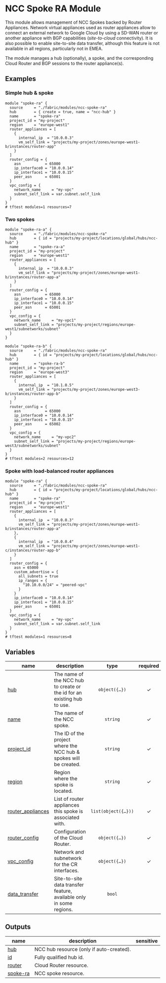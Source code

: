 # NCC Spoke RA Module

This module allows management of NCC Spokes backed by Router Appliances. Network virtual appliances used as router appliances allow to connect an external network to Google Cloud by using a SD-WAN router or another appliance with BGP capabilities (_site-to-cloud_ connectivity). It is also possible to enable site-to-site data transfer, although this feature is not available in all regions, particularly not in EMEA.

The module manages a hub (optionally), a spoke, and the corresponding Cloud Router and BGP sessions to the router appliance(s).

## Examples

### Simple hub & spoke

```hcl
module "spoke-ra" {
  source     = "./fabric/modules/ncc-spoke-ra"
  hub        = { create = true, name = "ncc-hub" }
  name       = "spoke-ra"
  project_id = "my-project"
  region     = "europe-west1"
  router_appliances = [
    {
      internal_ip  = "10.0.0.3"
      vm_self_link = "projects/my-project/zones/europe-west1-b/instances/router-app"
    }
  ]
  router_config = {
    asn           = 65000
    ip_interface0 = "10.0.0.14"
    ip_interface1 = "10.0.0.15"
    peer_asn      = 65001
  }
  vpc_config = {
    network_name     = "my-vpc"
    subnet_self_link = var.subnet.self_link
  }
}
# tftest modules=1 resources=7
```

### Two spokes

```hcl
module "spoke-ra-a" {
  source     = "./fabric/modules/ncc-spoke-ra"
  hub        = { id = "projects/my-project/locations/global/hubs/ncc-hub" }
  name       = "spoke-ra-a"
  project_id = "my-project"
  region     = "europe-west1"
  router_appliances = [
    {
      internal_ip  = "10.0.0.3"
      vm_self_link = "projects/my-project/zones/europe-west1-b/instances/router-app-a"
    }
  ]
  router_config = {
    asn           = 65000
    ip_interface0 = "10.0.0.14"
    ip_interface1 = "10.0.0.15"
    peer_asn      = 65001
  }
  vpc_config = {
    network_name     = "my-vpc1"
    subnet_self_link = "projects/my-project/regions/europe-west1/subnetworks/subnet"
  }
}

module "spoke-ra-b" {
  source     = "./fabric/modules/ncc-spoke-ra"
  hub        = { id = "projects/my-project/locations/global/hubs/ncc-hub" }
  name       = "spoke-ra-b"
  project_id = "my-project"
  region     = "europe-west3"
  router_appliances = [
    {
      internal_ip  = "10.1.0.5"
      vm_self_link = "projects/my-project/zones/europe-west3-b/instances/router-app-b"
    }
  ]
  router_config = {
    asn           = 65000
    ip_interface0 = "10.0.0.14"
    ip_interface1 = "10.0.0.15"
    peer_asn      = 65002
  }
  vpc_config = {
    network_name     = "my-vpc2"
    subnet_self_link = "projects/my-project/regions/europe-west3/subnetworks/subnet"
  }
}
# tftest modules=2 resources=12
```

### Spoke with load-balanced router appliances

```hcl
module "spoke-ra" {
  source     = "./fabric/modules/ncc-spoke-ra"
  hub        = { id = "projects/my-project/locations/global/hubs/ncc-hub" }
  name       = "spoke-ra"
  project_id = "my-project"
  region     = "europe-west1"
  router_appliances = [
    {
      internal_ip  = "10.0.0.3"
      vm_self_link = "projects/my-project/zones/europe-west1-b/instances/router-app-a"
    },
    {
      internal_ip  = "10.0.0.4"
      vm_self_link = "projects/my-project/zones/europe-west1-c/instances/router-app-b"
    }
  ]
  router_config = {
    asn = 65000
    custom_advertise = {
      all_subnets = true
      ip_ranges = {
        "10.10.0.0/24" = "peered-vpc"
      }
    }
    ip_interface0 = "10.0.0.14"
    ip_interface1 = "10.0.0.15"
    peer_asn      = 65001
  }
  vpc_config = {
    network_name     = "my-vpc"
    subnet_self_link = var.subnet.self_link
  }
}
# tftest modules=1 resources=8
```
<!-- BEGIN TFDOC -->

## Variables

| name | description | type | required | default |
|---|---|:---:|:---:|:---:|
| [hub](variables.tf#L23) | The name of the NCC hub to create or the id for an existing hub to use. | <code title="object&#40;&#123;&#10;  create      &#61; optional&#40;bool, false&#41;&#10;  description &#61; optional&#40;string&#41;&#10;  id          &#61; optional&#40;string&#41;&#10;  name        &#61; optional&#40;string&#41;&#10;&#125;&#41;">object&#40;&#123;&#8230;&#125;&#41;</code> | ✓ |  |
| [name](variables.tf#L37) | The name of the NCC spoke. | <code>string</code> | ✓ |  |
| [project_id](variables.tf#L42) | The ID of the project where the NCC hub & spokes will be created. | <code>string</code> | ✓ |  |
| [region](variables.tf#L47) | Region where the spoke is located. | <code>string</code> | ✓ |  |
| [router_appliances](variables.tf#L52) | List of router appliances this spoke is associated with. | <code title="list&#40;object&#40;&#123;&#10;  internal_ip  &#61; string&#10;  vm_self_link &#61; string&#10;&#125;&#41;&#41;">list&#40;object&#40;&#123;&#8230;&#125;&#41;&#41;</code> | ✓ |  |
| [router_config](variables.tf#L60) | Configuration of the Cloud Router. | <code title="object&#40;&#123;&#10;  asn &#61; number&#10;  custom_advertise &#61; optional&#40;object&#40;&#123;&#10;    all_subnets &#61; bool&#10;    ip_ranges   &#61; map&#40;string&#41;&#10;  &#125;&#41;&#41;&#10;  ip_interface0   &#61; string&#10;  ip_interface1   &#61; string&#10;  keepalive       &#61; optional&#40;number&#41;&#10;  peer_asn        &#61; number&#10;  routes_priority &#61; optional&#40;number, 100&#41;&#10;&#125;&#41;">object&#40;&#123;&#8230;&#125;&#41;</code> | ✓ |  |
| [vpc_config](variables.tf#L76) | Network and subnetwork for the CR interfaces. | <code title="object&#40;&#123;&#10;  network_name     &#61; string&#10;  subnet_self_link &#61; string&#10;&#125;&#41;">object&#40;&#123;&#8230;&#125;&#41;</code> | ✓ |  |
| [data_transfer](variables.tf#L17) | Site-to-site data transfer feature, available only in some regions. | <code>bool</code> |  | <code>false</code> |

## Outputs

| name | description | sensitive |
|---|---|:---:|
| [hub](outputs.tf#L17) | NCC hub resource (only if auto-created). |  |
| [id](outputs.tf#L22) | Fully qualified hub id. |  |
| [router](outputs.tf#L27) | Cloud Router resource. |  |
| [spoke-ra](outputs.tf#L32) | NCC spoke resource. |  |

<!-- END TFDOC -->
